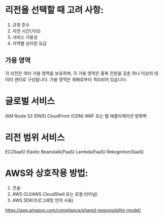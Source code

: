 # 리전을 선택할 때 고려 사항:

1. 규정 준수
2. 지연 시간(거리)
3. 서비스 가용성
4. 지역별 상이한 요금

## 가용 영역

각 리전은 여러 가용 영역을 보유하며, 각 가용 영역은 중복 전원을 갖춘 하나 이상의 데이터 센터로 구성됩니다. 가용 영역은 재해로부터 격리되어 있습니다.

# 글로벌 서비스
IAM
Route 53 (DNS)
CloudFront (CDN)
WAF 또는 웹 애플리케이션 방화벽
# 리전 범위 서비스
EC2(IaaS)
Elastic Beanstalk(PaaS)
Lambda(FaaS)
Rekognition(SaaS)

# AWS와 상호작용 방법:
1. 콘솔
2. AWS CLI(AWS CloudShell 또는 로컬 터미널)
3. AWS SDK(프로그래밍 언어 사용)

https://aws.amazon.com/compliance/shared-responsibility-model/
